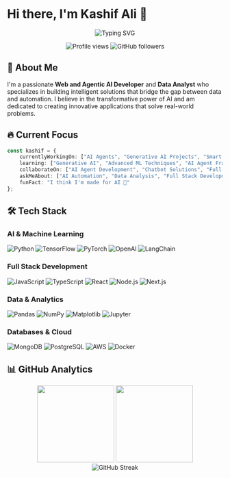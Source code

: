 # Hi there, I'm Kashif Ali 👋

<div align="center">
  <img src="https://readme-typing-svg.herokuapp.com?font=Fira+Code&pause=1000&color=36BCF7&center=true&vCenter=true&width=435&lines=AI+Developer+%26+Data+Analyst;Full+Stack+Developer;AI+Automation+Specialist;Chatbot+%26+AI+Agent+Builder" alt="Typing SVG" />
</div>

<p align="center">
  <img src="https://komarev.com/ghpvc/?username=kashifalilashari&label=Profile%20views&color=0e75b6&style=flat" alt="Profile views" />
  <img src="https://img.shields.io/github/followers/kashifalilashari?label=Followers&style=social" alt="GitHub followers" />
</p>

## 🚀 About Me

I'm a passionate **Web and Agentic AI Developer** and **Data Analyst** who specializes in building intelligent solutions that bridge the gap between data and automation. I believe in the transformative power of AI and am dedicated to creating innovative applications that solve real-world problems.

## 🔥 Current Focus

```typescript
const kashif = {
    currentlyWorkingOn: ["AI Agents", "Generative AI Projects", "Smart Automation"],
    learning: ["Generative AI", "Advanced ML Techniques", "AI Agent Frameworks"],
    collaborateOn: ["AI Agent Development", "Chatbot Solutions", "Full Stack AI Apps"],
    askMeAbout: ["AI Automation", "Data Analysis", "Full Stack Development", "AI Agents"],
    funFact: "I think I'm made for AI 🤖"
};
```

## 🛠️ Tech Stack

### AI & Machine Learning
![Python](https://img.shields.io/badge/Python-3776AB?style=for-the-badge&logo=python&logoColor=white)
![TensorFlow](https://img.shields.io/badge/TensorFlow-FF6F00?style=for-the-badge&logo=tensorflow&logoColor=white)
![PyTorch](https://img.shields.io/badge/PyTorch-EE4C2C?style=for-the-badge&logo=pytorch&logoColor=white)
![OpenAI](https://img.shields.io/badge/OpenAI-412991?style=for-the-badge&logo=openai&logoColor=white)
![LangChain](https://img.shields.io/badge/LangChain-1C3C3C?style=for-the-badge&logo=langchain&logoColor=white)

### Full Stack Development
![JavaScript](https://img.shields.io/badge/JavaScript-F7DF1E?style=for-the-badge&logo=javascript&logoColor=black)
![TypeScript](https://img.shields.io/badge/TypeScript-007ACC?style=for-the-badge&logo=typescript&logoColor=white)
![React](https://img.shields.io/badge/React-20232A?style=for-the-badge&logo=react&logoColor=61DAFB)
![Node.js](https://img.shields.io/badge/Node.js-43853D?style=for-the-badge&logo=node.js&logoColor=white)
![Next.js](https://img.shields.io/badge/Next.js-000000?style=for-the-badge&logo=next.js&logoColor=white)

### Data & Analytics
![Pandas](https://img.shields.io/badge/Pandas-150458?style=for-the-badge&logo=pandas&logoColor=white)
![NumPy](https://img.shields.io/badge/NumPy-013243?style=for-the-badge&logo=numpy&logoColor=white)
![Matplotlib](https://img.shields.io/badge/Matplotlib-11557c?style=for-the-badge&logo=matplotlib&logoColor=white)
![Jupyter](https://img.shields.io/badge/Jupyter-F37626?style=for-the-badge&logo=jupyter&logoColor=white)

### Databases & Cloud
![MongoDB](https://img.shields.io/badge/MongoDB-4EA94B?style=for-the-badge&logo=mongodb&logoColor=white)
![PostgreSQL](https://img.shields.io/badge/PostgreSQL-316192?style=for-the-badge&logo=postgresql&logoColor=white)
![AWS](https://img.shields.io/badge/AWS-232F3E?style=for-the-badge&logo=amazon-aws&logoColor=white)
![Docker](https://img.shields.io/badge/Docker-2496ED?style=for-the-badge&logo=docker&logoColor=white)

## 📊 GitHub Analytics

<div align="center">
  <img height="180em" src="https://github-readme-stats.vercel.app/api?username=kashifalilashari&show_icons=true&theme=tokyonight&include_all_commits=true&count_private=true"/>
  <img height="180em" src="https://github-readme-stats.vercel.app/api/top-langs/?username=kashifalilashari&layout=compact&langs_count=8&theme=tokyonight"/>
</div>

<div align="center">
  <img src="https://github-readme-streak-stats.herokuapp.com/?user=kashifalilashari&theme=tokyonight" alt="GitHub Streak" />
</div>
